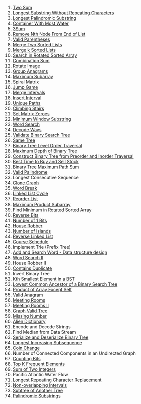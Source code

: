 1. [Two Sum](./../arrays/two_sum.md)
2. [Longest Substring Without Repeating Characters](./../arrays/two_pointer/longest_substring_without_repeating_characters.md)
3. [Longest Palindromic Substring](./../dynamic_programming/palindromic_string/longest_palindromic_substring.md)
4. [Container With Most Water](./../arrays/two_pointer/container_with_most_water.md)
5. [3Sum](../arrays/two_pointer/3_sum.md)
6. [Remove Nth Node From End of List](./../singly_linked_list/remove_nth_node_from_end_of_list.md)
7. [Valid Parentheses](../stack/valid_parentheses.md)
8. [Merge Two Sorted Lists](../singly_linked_list/merge_two_sorted_lists.md)
9. [Merge k Sorted Lists](../queue/merge_k_sorted_lists.md)
10. [Search in Rotated Sorted Array](../arrays/binary_search/search_in_rotated_sorted_array.md)
11. [Combination Sum](../recursive/backtrack/combination_sum.md)
12. [Rotate Image](leetcode/arrays/two_dimentional_array/rotate_image.md)
13. [Group Anagrams](leetcode/hashmap/group_anagrams.md)
14. [Maximum Subarray](leetcode/dynamic_programming/maximum_subarray.md)
15. Spiral Matrix
16. [Jump Game](leetcode/greedy/jump_game.md)
17. [Merge Intervals](leetcode/greedy/merge_intervals.md)
18. [Insert Interval](leetcode/arrays/insert_interval.md)
19. [Unique Paths](leetcode/dynamic_programming/unique_path.md)
20. [Climbing Stairs](../dynamic_programming/climbing_stairs.md)
21. [Set Matrix Zeroes](leetcode/arrays/two_dimentional_array/set_matrix_zeroes.md)
22. [Minimum Window Substring](leetcode/arrays/string/sliding_window/minimum_window_substring.md)
23. [Word Search](leetcode/recursive/backtracking/grid_traversal/word_search.md)
24. [Decode Ways](leetcode/dynamic_programming/decode_ways.md)
25. [Validate Binary Search Tree](leetcode/trees/validate_binary_search_tree.md)
26. [Same Tree](../trees/same_tree.md)
27. [Binary Tree Level Order Traversal](leetcode/trees/binary_tree_level_order_traversal.md)
28. [Maximum Depth of Binary Tree](leetcode/trees/maximum_depth_nary_tree.md)
29. [Construct Binary Tree from Preorder and Inorder Traversal](leetcode/recursive/tree/construct_binary_tree_from_preorder_and_inorder_traversal.md)
30. [Best Time to Buy and Sell Stock](leetcode/dynamic_programming/buy_and_sell/best_time_to_buy_and_sell_stock.md)
31. [Binary Tree Maximum Path Sum](leetcode/trees/binary_tree_maximum_path_sum.md)
32. [Valid Palindrome](../arrays/palindrome/valid_palindrome_1.md)
33. Longest Consecutive Sequence
34. [Clone Graph](leetcode/recursive/clone_graph.md)
35. [Word Break](leetcode/dynamic_programming/word_break.md)
36. [Linked List Cycle](leetcode/singly_linked_list/linked_list_cycle.md)
37. [Reorder List](leetcode/singly_linked_list/reorder_list.md)
38. [Maximum Product Subarray](leetcode/arrays/maximum_product_subarray.md)
39. Find Minimum in Rotated Sorted Array
40. [Reverse Bits](leetcode/bit_operation/reverse_bits.md)
41. [Number of 1 Bits](leetcode/bit_operation/number_of_1_bits.md)
42. [House Robber](leetcode/dynamic_programming/house_robber.md)
43. [Number of Islands](leetcode/recursive/backtracking/grid_traversal/number_of_islands.md)
44. [Reverse Linked List](leetcode/singly_linked_list/reverse_linked_list.md)
45. [Course Schedule](leetcode/graph/topological_sort/course_schedule.md)
46. Implement Trie (Prefix Tree)
47. [Add and Search Word - Data structure design](leetcode/trees/trie/add_and_search_word.md)
48. [Word Search II](leetcode/recursive/backtracking/grid_traversal/word_search_ii.md)
49. House Robber II
50. [Contains Duplicate](https://leetcode.com/problems/contains-duplicate/)
51. Invert Binary Tree
52. [Kth Smallest Element in a BST](../trees/kth_samllest_element_in_a_bst.md)
53. [Lowest Common Ancestor of a Binary Search Tree](leetcode/trees/lowest_common_ancestor_of_a_binary_tree.md)
54. [Product of Array Except Self](leetcode/math/product_of_array_except_self.md)
55. [Valid Anagram](leetcode/arrays/string/valid_anagram.md)
56. [Meeting Rooms](leetcode/sorting/meeting_rooms.md)
57. [Meeting Rooms II](leetcode/queue/priority_queue/meeting_rooms_ii.md)
58. [Graph Valid Tree](leetcode/graph/graph_valid_tree.md)
59. [Missing Number](leetcode/bit_operation/missing_number.md)
60. [Alien Dictionary](leetcode/graph/topological_sort/alien_dictionary.md)
61. Encode and Decode Strings
62. Find Median from Data Stream
63. [Serialize and Deserialize Binary Tree](leetcode/recursive/tree/serialize_and_deserialize_binary_tree.md)
64. [Longest Increasing Subsequence](leetcode/dynamic_programming/longest_increasing_subsequence.md)
65. [Coin Change](../dynamic_programming/coin_change.md)
66. Number of Connected Components in an Undirected Graph
67. [Counting Bits](leetcode/dynamic_programming/counting_bits.md)
68. [Top K Frequent Elements](../queue/priority_queue/top_k_frequent_words.md)
69. [Sum of Two Integers](../bit_operation/sum_of_two_integers.md)
70. Pacific Atlantic Water Flow
71. [Longest Repeating Character Replacement](leetcode/arrays/two_pointer/longest_repeating_character_replacement.md)
72. [Non-overlapping Intervals](../greedy/non_overlapping_intervals.md)
73. [Subtree of Another Tree](../trees/subtree_of_another_tree.md)
74. [Palindromic Substrings](../dynamic_programming/palindromic_string/palindromic_substrings.md)